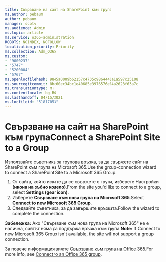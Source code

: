 ```yaml
---
title: Свързване на сайт на SharePoint към група
ms.author: pebaum
author: pebaum
manager: scotv
ms.audience: Admin
ms.topic: article
ms.service: o365-administration
ROBOTS: NOINDEX, NOFOLLOW
localization_priority: Priority
ms.collection: Adm_O365
ms.custom:
- "9000237"
- "5747"
- "5200004"
- "5767"
ms.openlocfilehash: 9845a0009b62157c4735c9864441a1a597c25108
ms.sourcegitcommit: 8bc60ec34bc1e40685e3976576e04a2623f63a7c
ms.translationtype: MT
ms.contentlocale: bg-BG
ms.lasthandoff: 04/15/2021
ms.locfileid: "51817053"
---
```

# <a name="connect-a-sharepoint-site-to-a-group"></a><span data-ttu-id="f3d33-102">Свързване на сайт на SharePoint към група</span><span class="sxs-lookup"><span data-stu-id="f3d33-102">Connect a SharePoint Site to a Group</span></span>

<span data-ttu-id="f3d33-103">Използвайте съветника за групова връзка, за да свържете сайт на SharePoint към група на Microsoft 365.</span><span class="sxs-lookup"><span data-stu-id="f3d33-103">Use the group-connection wizard to connect a SharePoint Site to a Microsoft 365 Group.</span></span>

1. <span data-ttu-id="f3d33-104">От сайта, който искате да се свържете с група, изберете Настройки  **(икона на зъбно колело)**.</span><span class="sxs-lookup"><span data-stu-id="f3d33-104">From the site you'd like to connect to a group, select  **Settings (gear icon)**.</span></span>
2. <span data-ttu-id="f3d33-105">Изберете  **Свързване към нова група на Microsoft 365**.</span><span class="sxs-lookup"><span data-stu-id="f3d33-105">Select  **Connect to new Microsoft 365 Group**.</span></span>
3. <span data-ttu-id="f3d33-106">Следвайте съветника, за да завършите връзката.</span><span class="sxs-lookup"><span data-stu-id="f3d33-106">Follow the wizard to complete the connection.</span></span>

<span data-ttu-id="f3d33-107">**Забележка:**  Ако "Свързване към нова група на Microsoft 365" не е налична, сайтът няма да поддържа връзка към група.</span><span class="sxs-lookup"><span data-stu-id="f3d33-107">**Note:**  If Connect to new Microsoft 365 Group isn't available, the site will not support a group connection.</span></span>

<span data-ttu-id="f3d33-108">За повече информация вижте  [Свързване към група на Office 365](https://docs.microsoft.com/sharepoint/dev/transform/modernize-connect-to-office365-group).</span><span class="sxs-lookup"><span data-stu-id="f3d33-108">For more info, see  [Connect to an Office 365 group](https://docs.microsoft.com/sharepoint/dev/transform/modernize-connect-to-office365-group).</span></span>